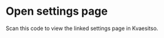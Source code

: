 <script setup>
    import { useRoute } from 'vitepress'
    import { ref, onMounted } from 'vue'
    import QRCode from 'qrcode'

    import {VPButton} from 'vitepress/theme'


    const route = useRoute()
    const canvas = ref(null)

    const qrcode = ref(null)

    onMounted(async () => {
        qrcode.value = await QRCode.toDataURL(window.location.href)
    })

</script>

# Open settings page

Scan this code to view the linked settings page in Kvaesitso.

<img :src="qrcode">
